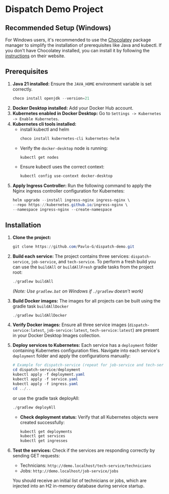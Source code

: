 # Dispatch Demo Project

## Recommended Setup (Windows)

For Windows users, it's recommended to use the [Chocolatey](https://chocolatey.org/) package manager to simplify the installation of prerequisites like Java and kubectl. If you don't have Chocolatey installed, you can install it by following the [instructions](https://chocolatey.org/install) on their website.

## Prerequisites

1.  **Java 21 installed:** Ensure the `JAVA_HOME` environment variable is set correctly.
    ```powershell
    choco install openjdk --version=21
    ```
2.  **Docker Desktop installed:** Add your Docker Hub account.
3.  **Kubernetes enabled in Docker Desktop:** Go to `Settings -> Kubernetes -> Enable Kubernetes`.
4.  **Kubernetes cli tools installed:**
    * install kubectl and helm
        ```powershell
        choco install kubernetes-cli kubernetes-helm
        ```
    *   Verify the `docker-desktop` node is running:
        ```powershell
        kubectl get nodes
        ```
    *   Ensure kubectl uses the correct context:
        ```powershell
        kubectl config use-context docker-desktop
        ```
5.  **Apply Ingress Controller:** Run the following command to apply the Nginx ingress controller configuration for Kubernetes:
    ```powershell
    helm upgrade --install ingress-nginx ingress-nginx \
    --repo https://kubernetes.github.io/ingress-nginx \
    --namespace ingress-nginx --create-namespace
    ```

## Installation

1.  **Clone the project:**
    ```powershell
    git clone https://github.com/Pavlo-G/dispatch-demo.git
    ```
2.  **Build each service:** The project contains three services: `dispatch-service`, `job-service`, and `tech-service`. To perform a fresh build you can use the `buildAll` or `buildAllFresh` gradle tasks from the project root:
    ```powershell
    ./gradlew buildAll
    ```
    *(Note: Use `gradlew.bat` on Windows if `./gradlew` doesn't work)*

3.  **Build Docker images:** The images for all projects can be built using the gradle task `buildAllDocker`
    ```powershell
    ./gradlew buildAllDocker
    ```

4.  **Verify Docker images:** Ensure all three service images (`dispatch-service:latest`, `job-service:latest`, `tech-service:latest`) are present in your Docker Desktop Images collection.

5.  **Deploy services to Kubernetes:** Each service has a `deployment` folder containing Kubernetes configuration files. Navigate into each service's `deployment` folder and apply the configurations manually:
    ```powershell
    # Example for dispatch-service (repeat for job-service and tech-service)
    cd dispatch-service/deployment
    kubectl apply -f deployment.yaml
    kubectl apply -f service.yaml
    kubectl apply -f ingress.yaml
    cd ../..
    ```
    or use the gradle task deployAll:
    ```powershell
    ./gradlew deployAll
    ```

    *   **Check deployment status:** Verify that all Kubernetes objects were created successfully:
        ```powershell
        kubectl get deployments
        kubectl get services
        kubectl get ingresses
        ```

6.  **Test the services:** Check if the services are responding correctly by sending GET requests:
    *   Technicians: `http://demo.localhost/tech-service/technicians`
    *   Jobs: `http://demo.localhost/job-service/jobs`

    You should receive an initial list of technicians or jobs, which are injected into an H2 in-memory database during service startup.